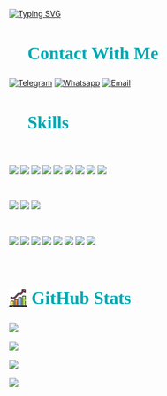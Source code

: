 <a href="https://git.io/typing-svg"><img src="https://readme-typing-svg.herokuapp.com?font=Caveat&size=64&duration=3000&pause=100&color=00A7B1&center=true&multiline=true&random=false&width=2500&height=400&lines=Hey+there%F0%9F%91%8B;My+name+is+Vladimir.+I+am+Frontend+Developer+from+Moscow.;I+find+my+inspiration+and+creativity+in+the+world+of+web+development.;Utilizing+HTML%2C+CSS%2C+JS%2C+React%2C+Vue+and+TypeScript%2C+I+craft+amazing+user+interfaces.;Welcome+to+my+GitHub+page!" alt="Typing SVG" /></a>

<h2 style="font-weight: 800; color: #00A7B1; font-family: Caveat; font-size: 32px;">
  📮 Contact With Me
</h2>

[![Telegram](https://img.shields.io/badge/Telegram-4AB197?style=for-the-badge&logo=Telegram)](https://t.me/Ilin_Volodya)
[![Whatsapp](https://img.shields.io/badge/WhatsApp-4AB197?style=for-the-badge&logo=Whatsapp)](https://wa.me/79995505035)
[![Email](https://img.shields.io/badge/Email-4AB197?style=for-the-badge&logo=mail.ru)](mailto:v.o.ilin@yandex.ru)

<h2 style="font-weight: 800; color: #00A7B1; font-family: Caveat; font-size: 32px;">
  💼 Skills
</h2>

<br>

<!-- CODE -->

![](https://img.shields.io/badge/Code-React-informational?style=for-the-badge&logo=react&color=4AB197)
![](https://img.shields.io/badge/Code-JavaScript-informational?style=for-the-badge&logo=JavaScript&color=4AB197)
![](https://img.shields.io/badge/Code-TypeScript-informational?style=for-the-badge&logo=TypeScript&color=4AB197)
![](https://img.shields.io/badge/Code-Redux-informational?style=for-the-badge&logo=Redux&color=4AB197)
![](https://img.shields.io/badge/Code-HTML-informational?style=for-the-badge&logo=html5&color=4AB197)
![](https://img.shields.io/badge/Code-Vue-informational?style=for-the-badge&logo=vue.js&color=4AB197)
![](https://img.shields.io/badge/Code-Next.js-informational?style=for-the-badge&logo=Next.js&color=4AB197)
![](https://img.shields.io/badge/Code-Webpack-informational?style=for-the-badge&logo=Webpack&color=4AB197)
![](https://img.shields.io/badge/Code-Vite-informational?style=for-the-badge&logo=../vite.svg&color=4AB197)

<br>
<!-- STYLE -->

![](https://img.shields.io/badge/Style-CSS3-informational?style=for-the-badge&logo=CSS3&color=4AB197)
![](https://img.shields.io/badge/Style-Sass-informational?style=for-the-badge&logo=Sass&color=4AB197)
![](https://img.shields.io/badge/Style-Tailwind-informational?style=for-the-badge&logo=Tailwind-CSS&color=4AB197)

<br>

<!-- TOOLS -->

![](https://img.shields.io/badge/Tools-EXPO-informational?style=for-the-badge&logo=EXPO&color=4AB197)
![](https://img.shields.io/badge/Tools-Git-informational?style=for-the-badge&logo=GitHub&color=4AB197)
![](https://img.shields.io/badge/Tools-Postman-informational?style=for-the-badge&logo=Postman&color=4AB197)
![](https://img.shields.io/badge/Tools-Figma-informational?style=for-the-badge&logo=Figma&color=4AB197)
![](https://img.shields.io/badge/Tools-Docker-informational?style=for-the-badge&logo=docker&color=4AB197)
![](https://img.shields.io/badge/Tools-storybook-informational?style=for-the-badge&logo=storybook&color=4AB197)
![](https://img.shields.io/badge/Tools-NPM-informational?style=for-the-badge&logo=npm&color=4AB197)
![](https://img.shields.io/badge/Tools-Yarn-informational?style=for-the-badge&logo=yarn&color=4AB197)

<!-- ![](https://img.shields.io/badge/Style-Less-informational?style=for-the-badge&logo=Less&color=4AB197) -->
<!-- ![](https://img.shields.io/badge/Code-Node.js-informational?style=for-the-badge&logo=node.js&color=4AB197)
![](https://img.shields.io/badge/Code-Express-informational?style=for-the-badge&logo=Express&color=4AB197)
![](https://img.shields.io/badge/Code-MongoDB-informational?style=for-the-badge&logo=MongoDB&color=4AB197) -->
<!-- ![](https://img.shields.io/badge/Tools-NGINX-informational?style=for-the-badge&logo=nginx&color=4AB197) -->
<!-- ![](https://img.shields.io/badge/Tools-visual_studio_code-informational?style=for-the-badge&logo=visualstudiocode&color=4AB197) -->
<!-- ![](https://img.shields.io/badge/Tools-GitHub-informational?style=for-the-badge&logo=GitHub&color=4AB197) -->
<!-- ![](https://img.shields.io/badge/Tools-GitLab-informational?style=for-the-badge&logo=GitLab&color=4AB197) -->

<br>

<!-- <h2 style="font-weight: 800; color: #00A7B1; font-family: Caveat; font-size: 32px;">📌 Pinned Repositories</h2>

<a href="https://github.com/braydoncoyer/tailwindcss-v2-dark-mode-template">
  <img align="center" style="margin:0.5rem" src="https://github-readme-stats.vercel.app/api/pin/?username=braydoncoyer&repo=tailwindcss-v2-dark-mode-template&title_color=ffffff&text_color=c9cacc&icon_color=4AB197&bg_color=1A2B34" />
</a> -->

<h2 style="font-weight: 800; color: #00A7B1; font-family: Caveat; font-size: 32px;"><img src="growth32.png" style="margin-bottom: -5px"/> GitHub Stats</h2>
<!-- Темы: -->
<!-- dark, radical, merko, gruvbox, tokyonight, onedark, cobalt, synthwave, highcontrast, dracula -->
<!-- <a href="https://github.com/At0m234">
  <img  style="margin:0.5rem; height:205px; align: center" src="https://github-readme-stats-nine-flax.vercel.app/api/top-langs/?username=At0m234&theme=tokyonight" />
</a> -->

<!-- <a href="https://github.com/At0m234">
  <img style="margin:0.5rem; height:205px; align: center" src="https://github-readme-stats-nine-flax.vercel.app/api?username=At0m234&show_icons=true&theme=tokyonight" alt="My GitHub Stats" />
</a> -->

<!--   [![Anurag's GitHub stats](https://github-readme-stats.vercel.app/api?username=At0m234&show_icons=true&theme=tokyonight)](https://github.com/anuraghazra/github-readme-stats) -->

<!-- Карточка профиля:  -->

![](https://github-profile-summary-cards.vercel.app/api/cards/profile-details?username=At0m234&theme=github_dark)

<!-- Статистика языков в репозиториях: -->

![](https://github-profile-summary-cards.vercel.app/api/cards/repos-per-language?username=At0m234&theme=github_dark)

<!-- Статистика языков в коммитах: -->

![](https://github-profile-summary-cards.vercel.app/api/cards/most-commit-language?username=At0m234&theme=github_dark)

<!-- Статистика профиля: -->

![](https://github-profile-summary-cards.vercel.app/api/cards/stats?username=At0m234&theme=github_dark)
